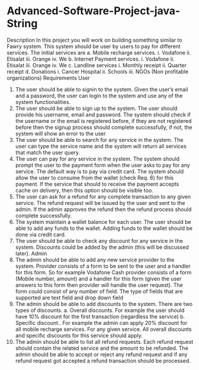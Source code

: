 # Advanced-Software-Project-java-String
Description
In this project you will work on building something similar to Fawry system. This system should 
be user by users to pay for different services. The initial services are
a. Mobile recharge services.
i. Vodafone
ii. Etisalat
iii. Orange
iv. We
b. Internet Payment services.
i. Vodafone
ii. Etisalat
iii. Orange
iv. We
c. Landline services
i. Monthly receipt
ii. Quarter receipt
d. Donations
i. Cancer Hospital
ii. Schools
iii. NGOs (Non profitable organizations)
Requirements
User 
1. The user should be able to signin to the system. Given the user’s email and a password, 
the user can login to the system and use any of the system functionalities.
2. The user should be able to sign up to the system. The user should provide his 
username, email and password. The system should check if the username or the email 
is registered before, if they are not registered before then the signup process should 
complete successfully, if not, the system will show an error to the user
3. The user should be able to search for any service in the system. The user can type the 
service name and the system will return all services that match the user query.
4. The user can pay for any service in the system. The system should prompt the user to 
the payment form when the user asks to pay for any service. The default way is to pay 
via credit card. The system should allow the user to consume from the wallet (check 
Req. 6) for this payment. If the service that should to receive the payment accepts cache 
on delivery, then this option should be visible too.
5. The user can ask for a refund for any complete transaction to any given service. The 
refund request will be issued by the user and sent to the admin. If the admin approves 
the refund then the refund process should complete successfully. 
6. The system maintain a wallet balance for each user. The user should be able to add any 
funds to the wallet. Adding funds to the wallet should be done via credit card.
7. The user should be able to check any discount for any service in the system. Discounts 
could be added by the admin (this will be discussed later).
Admin
1. The admin should be able to add any new service provider to the system. Provider 
consists of a form to be sent to the user and a handler for this form. So for example 
Vodafone Cash provider consists of a form (Mobile number, amount) and a handler for 
this form (given the user answers to this form then provider will handle the user request). 
The form could consist of any number of field. The type of fields that are supported are 
text field and drop down field
2. The admin should be able to add discounts to the system. There are two types of 
discounts.
a. Overall discounts. For example the user should have 10% discount for the first 
transaction (regardless the service)
b. Specific discount.. For example the admin can apply 20% discount for all mobile 
recharge services.
For any given service. All overall discounts and specific discounts for this service should 
apply.
3. The admin should be able to list all refund requests. Each refund request should contain 
the related service and the amount to be refunded. The admin should be able to accept 
or reject any refund request and if any refund request got accepted a refund transaction 
should be processed.
